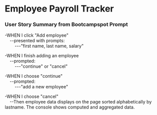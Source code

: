 # Employee Payroll Tracker

### User Story Summary from Bootcampspot Prompt

-WHEN I click "Add employee" <br>
&nbsp;&nbsp;&nbsp;&nbsp;--presented with prompts: <br>
&nbsp;&nbsp;&nbsp;&nbsp;&nbsp;&nbsp;&nbsp;&nbsp;---"first name, last name, salary" <br>

-WHEN I finish adding an employee <br>
&nbsp;&nbsp;&nbsp;&nbsp;--prompted: <br>
&nbsp;&nbsp;&nbsp;&nbsp;&nbsp;&nbsp;&nbsp;&nbsp;---"continue" or "cancel" <br>

-WHEN I choose "continue" <br>
&nbsp;&nbsp;&nbsp;&nbsp;--prompted: <br>
&nbsp;&nbsp;&nbsp;&nbsp;&nbsp;&nbsp;&nbsp;&nbsp;---"add a new employee" <br>

-WHEN I choose "cancel" <br>
&nbsp;&nbsp;&nbsp;&nbsp;--Then employee data displays on the page sorted alphabetically by lastname. The console shows computed and aggregated data. <br>

